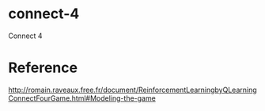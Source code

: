 # connect-4
Connect 4

# Reference

http://romain.raveaux.free.fr/document/ReinforcementLearningbyQLearningConnectFourGame.html#Modeling-the-game

